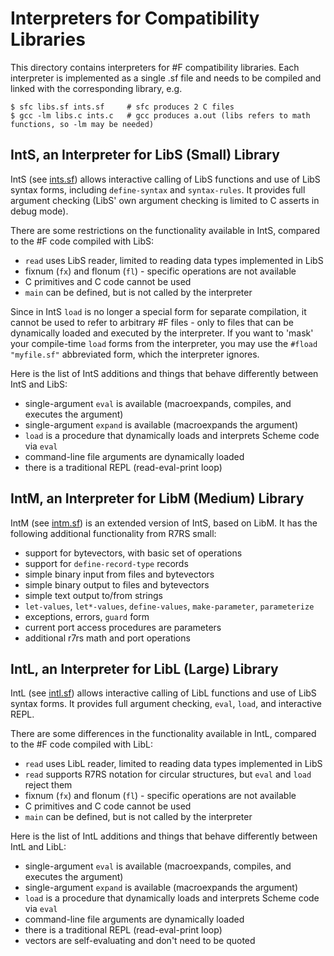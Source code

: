 # Interpreters for Compatibility Libraries
                         
This directory contains interpreters for #F compatibility libraries. Each interpreter is implemented as a single .sf file and needs to be compiled and linked with the corresponding library, e.g.

```
$ sfc libs.sf ints.sf     # sfc produces 2 C files
$ gcc -lm libs.c ints.c   # gcc produces a.out (libs refers to math functions, so -lm may be needed)
```

## IntS, an Interpreter for LibS (Small) Library

IntS (see [ints.sf](https://raw.githubusercontent.com/false-schemers/sharpF/master/int/ints.sf)) allows interactive calling of LibS functions and use of LibS syntax forms, including `define-syntax` and `syntax-rules`. It provides full argument checking (LibS' own argument checking is limited to C asserts in debug mode).

There are some restrictions on the functionality available in IntS, compared to the #F code compiled with LibS:

  *  `read` uses LibS reader, limited to reading data types implemented in LibS
  *  fixnum (`fx`) and flonum (`fl`) - specific operations are not available
  *  C primitives and C code cannot be used
  *  `main` can be defined, but is not called by the interpreter

Since in IntS `load` is no longer a special form for separate compilation, it cannot be used to refer
to arbitrary #F files - only to files that can be dynamically loaded and executed by the interpreter. If you want to 'mask' your compile-time `load` forms from the interpreter, you may use the `#fload "myfile.sf"` abbreviated form, which the interpreter ignores.

Here is the list of IntS additions and things that behave differently between IntS and LibS:

  *  single-argument `eval` is available (macroexpands, compiles, and executes the argument)
  *  single-argument `expand` is available (macroexpands the argument)
  *  `load` is a procedure that dynamically loads and interprets Scheme code via `eval` 
  *  command-line file arguments are dynamically loaded 
  *  there is a traditional REPL (read-eval-print loop)


## IntM, an Interpreter for LibM (Medium) Library

IntM (see [intm.sf](https://raw.githubusercontent.com/false-schemers/sharpF/master/int/intm.sf)) is an extended version of IntS, based on LibM. It has the following additional functionality from R7RS small:

  *  support for bytevectors, with basic set of operations
  *  support for `define-record-type` records
  *  simple binary input from files and bytevectors
  *  simple binary output to files and bytevectors
  *  simple text output to/from strings
  *  `let-values`, `let*-values`, `define-values`, `make-parameter`, `parameterize`
  *  exceptions, errors, `guard` form
  *  current port access procedures are parameters
  *  additional r7rs math and port operations


## IntL, an Interpreter for LibL (Large) Library

IntL (see [intl.sf](https://raw.githubusercontent.com/false-schemers/sharpF/master/int/intl.sf)) allows interactive calling of LibL functions and use of LibS syntax forms. It provides full argument checking, `eval`, `load`, and interactive REPL.

There are some differences in the functionality available in IntL, compared to the #F code compiled with LibL:

  *  `read` uses LibL reader, limited to reading data types implemented in LibS
  *  `read` supports R7RS notation for circular structures, but `eval` and `load` reject them
  *  fixnum (`fx`) and flonum (`fl`) - specific operations are not available
  *  C primitives and C code cannot be used
  *  `main` can be defined, but is not called by the interpreter

Here is the list of IntL additions and things that behave differently between IntL and LibL:

  *  single-argument `eval` is available (macroexpands, compiles, and executes the argument)
  *  single-argument `expand` is available (macroexpands the argument)
  *  `load` is a procedure that dynamically loads and interprets Scheme code via `eval`
  *  command-line file arguments are dynamically loaded 
  *  there is a traditional REPL (read-eval-print loop)
  *  vectors are self-evaluating and don't need to be quoted

